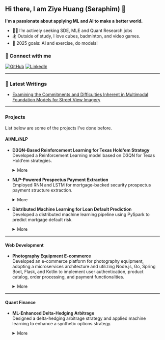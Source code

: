 ## Hi there, I am Ziye Huang (Seraphim) 👋

**I'm a passionate about applying ML and AI to make a better world.**

- 👨‍💻 I’m actively seeking SDE, MLE and Quant Research jobs
- 🏂 Outside of study, I love cubes, badminton, and video games.
- 🎯 2025 goals: AI and exercise, do models!

### 📱 Connect with me
[![GitHub](https://img.shields.io/badge/-GitHub-black?style=flat&logo=github)](https://github.com/SeraphimHuang)
[![LinkedIn](https://img.shields.io/badge/-LinkedIn-blue?style=flat&logo=linkedin)](https://linkedin.com/in/ziyehuang)

---

### 📕 Latest Writings
- [Examining the Commitments and Difficulties Inherent in Multimodal Foundation Models for Street View Imagery](https://arxiv.org/abs/2408.12821)

---

### Projects
  List below are some of the projects I've done before.

  #### AI/ML/NLP

- **D3QN-Based Reinforcement Learning for Texas Hold'em Strategy**  
   Developed a Reinforcement Learning model based on D3QN for Texas Hold'em strategies.

   <details>
   <summary>More</summary>

   - Designed state and action spaces, built the gaming environment, and constructed multiple opponents for training.
   - Utilized Monte Carlo simulation and Convolutional Neural Networks (CNN) to evaluate hand strength based on cards.
   - Adopted Dueling Double DQN to determine game strategies and refined the reward function for optimization.

   </details>

- **NLP-Powered Prospectus Payment Extraction**  
   Employed RNN and LSTM for mortgage-backed security prospectus payment structure extraction.
   <details>
   <summary>More</summary>

   - Manually annotated sentences in Fannie Mae's Connecticut Avenue Securities prospectus for cashflow relevance.
   - Developed and fine-tuned machine learning models, including Recurrent Neural Networks (RNN) and Long Short-Term Memory (LSTM), to extract cashflow payment information from mortgage-backed security prospectuses.
   - Optimized model performance using hyperparameter tuning, dropout regularization, and gradient clipping, reducing overfitting and enhancing stability for long sequence processing.

   </details>

- **Distributed Machine Learning for Loan Default Prediction**  
   Developed a distributed machine learning pipeline using PySpark to predict mortgage default risk.
   <details>
   <summary>More</summary>

   - Conducted data preprocessing and feature engineering, and applied Lasso regression for feature selection.
   - Trained Logistic Regression and Decision Tree models using weighted samples to address class imbalance.
   - Deployed the final model to a Hadoop FS cluster for scalable data processing of 40m+ Freddie Mac's records.

   </details>

---

#### Web Development
- **Photography Equipment E-commerce**  
   Developed an e-commerce platform for photography equipment, adopting a microservices architecture and utilizing Node.js, Go, Spring Boot, Flask, and Kotlin to implement user authentication, product catalog, order processing, and payment functionalities.
   <details>
   <summary>More</summary>

   - Employed Docker and Kubernetes for containerization and orchestration, built a RESTful API gateway with Nginx to route client requests, enhancing system modularity and scalability.
   - Accelerated the above calibration process through parallel computation in Python using the multiprocessing library.
   - Implemented centralized logging and monitoring using the ELK Stack, optimized inter-service communication with gRPC reducing network overhead by 20%.
   - Created an asynchronous notification service with Kotlin and Redis for real-time email and SMS notifications.

   </details>

---

#### Quant Finance
- **ML-Enhanced Delta-Hedging Arbitrage**  
   Designed a delta-hedging arbitrage strategy and applied machine learning to enhance a synthetic options strategy.
   <details>
   <summary>More</summary>

   - Preprocessed tick-level commodity options data, calculated implied volatilities using Newton's method.
   - Accelerated the above calibration process through parallel computation in Python using the multiprocessing library.
   - Developed an arbitrage strategy trading implied volatility by delta-hedging (in backtesting, annualized return: 17%)
   - Employed Random Forest to enhance signals of an existing synthetic option strategy and tripled the per-trade return.

   </details>


<!--
**SeraphimHuang/SeraphimHuang** is a ✨ _special_ ✨ repository because its `README.md` (this file) appears on your GitHub profile.

Here are some ideas to get you started:

- 🔭 I’m currently working on ...
- 🌱 I’m currently learning ...
- 👯 I’m looking to collaborate on ...
- 🤔 I’m looking for help with ...
- 💬 Ask me about ...
- 📫 How to reach me: ...
- 😄 Pronouns: ...
- ⚡ Fun fact: ...
-->
